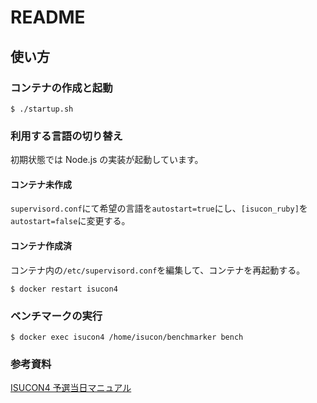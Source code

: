 # README

## 使い方

### コンテナの作成と起動
```
$ ./startup.sh
```

### 利用する言語の切り替え
初期状態では Node.js の実装が起動しています。

#### コンテナ未作成
`supervisord.conf`にて希望の言語を`autostart=true`にし、`[isucon_ruby]`を`autostart=false`に変更する。

#### コンテナ作成済
コンテナ内の`/etc/supervisord.conf`を編集して、コンテナを再起動する。
```
$ docker restart isucon4
```

### ベンチマークの実行
```
$ docker exec isucon4 /home/isucon/benchmarker bench
```

### 参考資料
[ISUCON4 予選当日マニュアル](https://gist.github.com/mirakui/e394ed543415852d34a6)